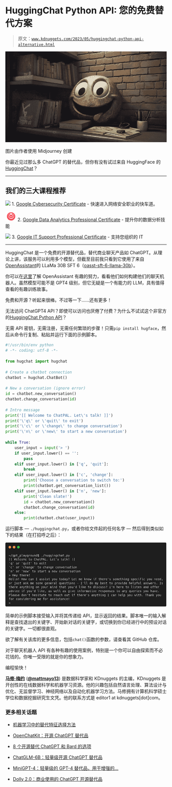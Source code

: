 # HuggingChat Python API: 您的免费替代方案

> 原文：[`www.kdnuggets.com/2023/05/huggingchat-python-api-alternative.html`](https://www.kdnuggets.com/2023/05/huggingchat-python-api-alternative.html)

![HuggingChat Python API: 您的免费替代方案](img/84dcf44473607fbfb3f37cb25c41ea52.png)

图片由作者使用 Midjourney 创建

你最近见过那么多 ChatGPT 的替代品，但你有没有试过来自 HuggingFace 的[HuggingChat](https://hf.co/chat/)？

* * *

## 我们的三大课程推荐

![](img/0244c01ba9267c002ef39d4907e0b8fb.png) 1\. [Google Cybersecurity Certificate](https://www.kdnuggets.com/google-cybersecurity) - 快速进入网络安全职业的快车道。

![](img/e225c49c3c91745821c8c0368bf04711.png) 2\. [Google Data Analytics Professional Certificate](https://www.kdnuggets.com/google-data-analytics) - 提升你的数据分析技能

![](img/0244c01ba9267c002ef39d4907e0b8fb.png) 3\. [Google IT Support Professional Certificate](https://www.kdnuggets.com/google-itsupport) - 支持您组织的 IT

* * *

HuggingChat 是一个免费的开源替代品，替代商业聊天产品如 ChatGPT。从理论上讲，该服务可以利用多个模型，但截至目前我只看到它使用了来自[OpenAssistant](https://open-assistant.io/)的 LLaMa 30B SFT 6（[oasst-sft-6-llama-30b](https://huggingface.co/OpenAssistant/oasst-sft-6-llama-30b-xor)）。

你可以在[这里](https://www.youtube.com/watch?v=TFa539R09EQ)了解 OpenAssistant 有趣的努力，看看他们如何构建他们的聊天机器人。虽然模型可能不是 GPT4 级别，但它无疑是一个有能力的 LLM，具有值得查看的有趣训练故事。

免费和开源？听起来很棒。不过等一下……还有更多！

无法访问 ChatGPT4 API？即使可以访问也厌倦了付费？为什么不试试这个非官方的[HuggingChat Python API](https://github.com/Soulter/hugging-chat-api)？

无需 API 密钥，无需注册，无需任何繁琐的步骤！只需`pip install hugface`，然后从命令行复制、粘贴并运行下面的示例脚本。

```py
#!/usr/bin/env python
# -*- coding: utf-8 -*-

from hugchat import hugchat

# Create a chatbot connection
chatbot = hugchat.ChatBot()

# New a conversation (ignore error)
id = chatbot.new_conversation()
chatbot.change_conversation(id)

# Intro message
print('[[ Welcome to ChatPAL. Let\'s talk! ]]')
print('\'q\' or \'quit\' to exit')
print('\'c\' or \'change\' to change conversation')
print('\'n\' or \'new\' to start a new conversation')

while True:
	user_input = input('> ')
	if user_input.lower() == '':
		pass
	elif user_input.lower() in ['q', 'quit']:
		break
	elif user_input.lower() in ['c', 'change']:
		print('Choose a conversation to switch to:')
		print(chatbot.get_conversation_list())
	elif user_input.lower() in ['n', 'new']:
		print('Clean slate!')
		id = chatbot.new_conversation()
		chatbot.change_conversation(id)
	else:
		print(chatbot.chat(user_input))
```

运行脚本 — `./huggingchat.py`，或者你给文件起的任何名字 — 然后得到类似如下的结果（在打招呼之后）：

![HuggingChat Python API: 您的免费替代方案](img/b36b617d93ed1e73deb2fc7dc55292e0.png)

简单的示例脚本接受输入并将其传递给 API，显示返回的结果。脚本唯一的输入解释是查找退出的关键字、开始新对话的关键字，或切换到你已经进行中的预设对话的关键字。一切都很直观。

欲了解有关该库的更多信息，包括`chat()`函数的参数，请查看其 GitHub 仓库。

对于聊天机器人 API 有各种有趣的使用案例，特别是一个你可以自由探索而不必花钱的。你唯一受限的就是你的想象力。

编程愉快！

**[马修·梅约](https://www.linkedin.com/in/mattmayo13/)** ([**@mattmayo13**](https://twitter.com/mattmayo13)) 是数据科学家和 KDnuggets 的主编，KDnuggets 是开创性的在线数据科学和机器学习资源。他的兴趣包括自然语言处理、算法设计与优化、无监督学习、神经网络以及自动化机器学习方法。马修拥有计算机科学硕士学位和数据挖掘研究生文凭。他的联系方式是 editor1 at kdnuggets[dot]com。

### 更多相关话题

+   [机器学习中的替代特征选择方法](https://www.kdnuggets.com/2021/12/alternative-feature-selection-methods-machine-learning.html)

+   [OpenChatKit：开源 ChatGPT 替代品](https://www.kdnuggets.com/2023/03/openchatkit-opensource-chatgpt-alternative.html)

+   [8 个开源替代 ChatGPT 和 Bard 的选项](https://www.kdnuggets.com/2023/04/8-opensource-alternative-chatgpt-bard.html)

+   [ChatGLM-6B：轻量级开源 ChatGPT 替代品](https://www.kdnuggets.com/2023/04/chatglm6b-lightweight-opensource-chatgpt-alternative.html)

+   [MiniGPT-4：轻量级的 GPT-4 替代品，用于增强的…](https://www.kdnuggets.com/2023/04/minigpt4-lightweight-alternative-gpt4-enhanced-visionlanguage-understanding.html)

+   [Dolly 2.0：商业使用的 ChatGPT 开源替代品](https://www.kdnuggets.com/2023/04/dolly-20-chatgpt-open-source-alternative-commercial.html)
